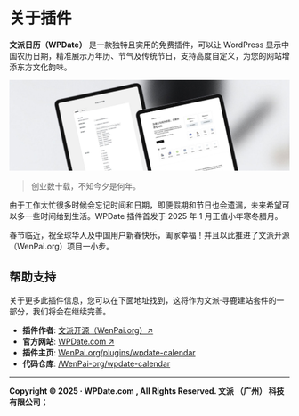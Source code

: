 # 关于插件

**文派日历（WPDate）** 是一款独特且实用的免费插件，可以让 WordPress 显示中国农历日期，精准展示万年历、节气及传统节日，支持高度自定义，为您的网站增添东方文化韵味。

![WPDate Banner](https://github.com/WenPai-org/wpdate-calendar/blob/main/assets/images/wpdate-banner.jpg)

> 创业数十载，不知今夕是何年。

由于工作太忙很多时候会忘记时间和日期，即便假期和节日也会遗漏，未来希望可以多一些时间给到生活。WPDate 插件首发于 2025 年 1 月正值小年寒冬腊月。

春节临近，祝全球华人及中国用户新春快乐，阖家幸福！并且以此推进了文派开源（WenPai.org）项目一小步。

## 帮助支持

关于更多此插件信息，您可以在下面地址找到，这将作为文派·寻鹿建站套件的一部分，我们将会在继续完善。

- **插件作者**: [文派开源（WenPai.org）↗](https://WenPai.org)
- **官方网站**: [WPDate.com ↗](https://WPDate.com)
- **插件主页**: [WenPai.org/plugins/wpdate-calendar](https://WenPai.org/plugins/wpdate-calendar)
- **代码仓库**: [/WenPai-org/wpdate-calendar](https://github.com/WenPai-org/wpdate-calendar)

---

**Copyright © 2025 · WPDate.com , All Rights Reserved. 文派 （广州） 科技有限公司；**
